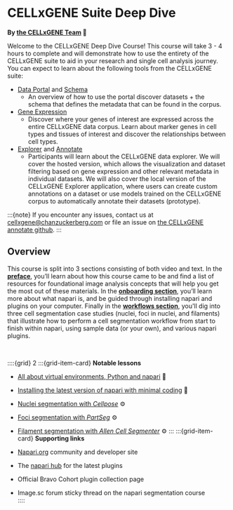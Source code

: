 # CELLxGENE Suite Deep Dive

**By [the CELLxGENE Team](https://cellxgene.cziscience.com/) 🔬**

Welcome to the CELLxGENE Deep Dive Course! This course will take 3 - 4 hours to complete and will demonstrate how to use the entirety of the CELLxGENE suite to aid in your research and single cell analysis journey. You can expect to learn about the following tools from the CELLxGENE suite:

- [Data Portal](https://cellxgene.cziscience.com/collections) and [Schema](https://github.com/chanzuckerberg/single-cell-curation/blob/main/schema/3.0.0/schema.md)
    - An overview of how to use the portal discover datasets + the schema that defines the metadata that can be found in the corpus.
- [Gene Expression](https://cellxgene.cziscience.com/gene-expression)
    - Discover where your genes of interest are expressed across the entire CELLxGENE data corpus. Learn about marker genes in cell types and tissues of interest and discover the relationships between cell types.
- [Explorer](https://cellxgene.cziscience.com/e/53d208b0-2cfd-4366-9866-c3c6114081bc.cxg/) and [Annotate](https://github.com/chanzuckerberg/cellxgene)
    - Participants will learn about the CELLxGENE data explorer. We will cover the hosted version, which allows the visualization and dataset filtering based on gene expression and other relevant metadata in individual datasets. We will also cover the local version of the CELLxGENE Explorer application, where users can create custom annotations on a dataset or use models trained on the CELLxGENE corpus to automatically annotate their datasets (prototype).

:::{note} 
If you encounter any issues, contact us at [cellxgene@chanzuckerberg.com](cellxgene@chanzuckerberg.com) or file an issue on [the CELLxGENE annotate github](https://github.com/chanzuckerberg/cellxgene/issues).
:::
 
## Overview
This course is split into 3 sections consisting of both video and text. In the **[preface](preface/landing.md)**, you’ll learn about how this course came to be and find a list of resources for foundational image analysis concepts that will help you get the most out of these materials. In the **[onboarding section](onboard/landing.md)**, you’ll learn more about what napari is, and be guided through installing napari and plugins on your computer. Finally in the **[workflows section](workflow/landing.md)**, you'll dig into three cell segmentation case studies (nuclei, foci in nuclei, and filaments) that illustrate how to perform a cell segmentation workflow from start to finish within napari, using sample data (or your own), and various napari plugins.

<br>
 
 ::::{grid} 2
:::{grid-item-card}  **Notable lessons**
- [All about virtual environments, Python and napari](https://chanzuckerberg.github.io/napari-segmentation-workshop/onboard/whatisnapari.html) 🐍
  
- [Installing the latest version of napari with minimal coding](https://chanzuckerberg.github.io/napari-segmentation-workshop/onboard/gettingstarted.html#video-walkthrough) 💽  

- [Nuclei segmentation with *Cellpose*](workflow/cellpose.md) ⚙️

- [Foci segmentation with *PartSeg*](workflow/partseg.md) ⚙️
  
- [Filament segmentation with *Allen Cell Segmenter*](workflow/allencell.md) ⚙️
:::
:::{grid-item-card}  **Supporting links**
- [Napari.org](https://napari.org) community and developer site

- The [napari hub](https://napari-hub.org) for the latest plugins

- Official Bravo Cohort plugin collection page   

- Image.sc forum sticky thread on the napari segmentation course  
::::
